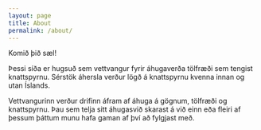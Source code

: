 ```yaml
---
layout: page
title: About
permalink: /about/
---
```


Komið þið sæl!

Þessi síða er hugsuð sem vettvangur fyrir áhugaverða tölfræði sem tengist knattspyrnu. Sérstök áhersla verður lögð á knattspyrnu kvenna innan og utan Íslands. 

Vettvangurinn verður drifinn áfram af áhuga á gögnum, tölfræði og knattspyrnu. 
Þau sem telja sitt áhugasvið skarast á við einn eða fleiri af þessum þáttum munu hafa gaman af því að fylgjast með.

